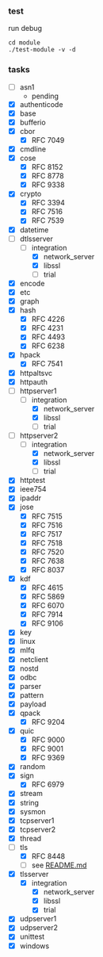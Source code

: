 ### test

run debug
```
cd module
./test-module -v -d
```

### tasks
- [ ] asn1
  - pending
- [x] authenticode
- [x] base
- [x] bufferio
- [x] cbor
  - [x] RFC 7049
- [x] cmdline
- [x] cose
  - [x] RFC 8152
  - [x] RFC 8778
  - [x] RFC 9338
- [x] crypto
  - [x] RFC 3394
  - [x] RFC 7516
  - [x] RFC 7539
- [x] datetime
- [ ] dtlsserver
  - [ ] integration
    - [x] network_server
    - [x] libssl
    - [ ] trial
- [x] encode
- [x] etc
- [x] graph
- [x] hash
  - [x] RFC 4226
  - [x] RFC 4231
  - [x] RFC 4493
  - [x] RFC 6238
- [x] hpack
  - [x] RFC 7541
- [x] httpaltsvc
- [x] httpauth
- [ ] httpserver1
  - [ ] integration
    - [x] network_server
    - [x] libssl
    - [ ] trial
- [ ] httpserver2
  - [ ] integration
    - [x] network_server
    - [x] libssl
    - [ ] trial
- [x] httptest
- [x] ieee754
- [x] ipaddr
- [x] jose
  - [x] RFC 7515
  - [x] RFC 7516
  - [x] RFC 7517
  - [x] RFC 7518
  - [x] RFC 7520
  - [x] RFC 7638
  - [x] RFC 8037
- [x] kdf
  - [x] RFC 4615
  - [x] RFC 5869
  - [x] RFC 6070
  - [x] RFC 7914
  - [x] RFC 9106
- [x] key
- [x] linux
- [x] mlfq
- [x] netclient
- [x] nostd
- [x] odbc
- [x] parser
- [x] pattern
- [x] payload
- [x] qpack
  - [x] RFC 9204
- [x] quic
  - [x] RFC 9000
  - [x] RFC 9001
  - [x] RFC 9369
- [x] random
- [x] sign
  - [x] RFC 6979
- [x] stream
- [x] string
- [x] sysmon
- [x] tcpserver1
- [x] tcpserver2
- [x] thread
- [ ] tls
  - [x] RFC 8448
  - [ ] see [README.md](tls/README.md)
- [x] tlsserver
  - [x] integration
    - [x] network_server
    - [x] libssl
    - [x] trial
- [x] udpserver1
- [x] udpserver2
- [x] unittest
- [x] windows
